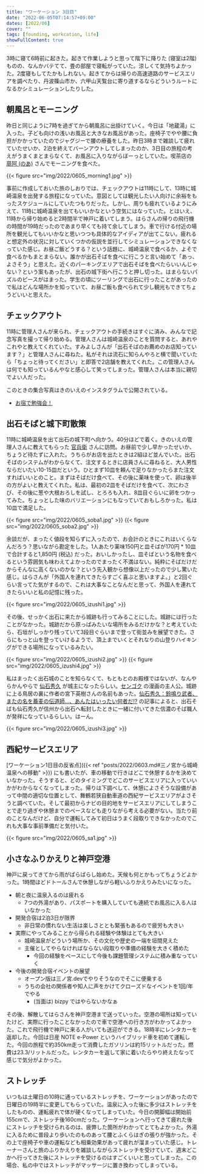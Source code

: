 ```yaml
---
title: "ワーケーション 3日目"
date: "2022-06-05T07:14:57+09:00"
dates: [2022/06]
cover: ""
tags: [founding, workcation, life]
showFullContent: true
---
```


3時に寝て6時前に起きた。起きて作業しようと思って階下に降りた (寝室は2階) ものの、なんかバテてて、畳の部屋で寝転がっていた。涼しくて気持ちよかった。2度寝もしてたかもしれない。起きてからは帰りの高速道路のサービスエリアを調べたり、丹波篠山市か、六甲山天覧台に寄り道するならどういうルートになるかシミュレーションしたりした。

## 朝風呂とモーニング

昨日と同じように7時を過ぎてから朝風呂に出掛けていく。今日は「地蔵湯」に入った。子ども向けの浅いお風呂と大きなお風呂があった。座椅子でやや腰に負担がかかっていたのでジャグジーで腰の療養をした。昨日3時まで雑談して疲れていたせいか、2泊を終えてバーンアウトしてしまったのか、3日目の旅程の考えがうまくまとまらなくて、お風呂に入りながらぼーっとしていた。喫茶店の [萠阿 (のあ)](https://tabelog.com/hyogo/A2808/A280801/28014933/) さんでモーニングを食べた。

{{< figure src="img/2022/0605_morning1.jpg" >}}

事前に作成しておいた旅のしおりでは、チェックアウトは11時にして、13時に城崎温泉を出発する旅程になっていた。意図としては観光したい人向けに余裕をもったスケジュールにしていたつもりだった。しかし、周りも疲れているようにみえて、11時に城崎温泉を出てもいいかなという空気にはなっていた。とはいえ、11時から帰り始めると2時間半で神戸に着いてしまう。はらさんの帰りの飛行機の時間が19時だったのであまり早くても持て余してしまう。車で行ける付近の場所を観光してもいいかなと思いつつも具体的なアイディアが出てこない。疲れると想定外の状況に対していくつかの仮説を並行してシミュレーションできなくなっていた感じ。お昼ご飯どうする？という話題に、城崎温泉で食べるか、よそで食べるかもまとまらない。誰かが出石そばを食べに行こうと言い始めて「あっ、よさそう」と思えた。近くのパーキングエリアで出石そばを食べたらいいんじゃない？という案もあったが、出石の城下街へ行こうと押し切った。はまらないパズルのピースがはまった。学生の頃にツーリングで出石に行ったことがあったので私はどんな場所かを知っていて、お昼ご飯も食べられて少し観光もできてちょうどいいと思えた。

## チェックアウト

11時に管理人さんが来られ、チェックアウトの手続きはすぐに済み、みんなで記念写真を撮って帰り始める。管理人さんは城崎温泉のことを質問すると、あれやこれやと教えてくれていた。すみよしさんが「出石そばのお薦めのお店知っています？」と管理人さんに尋ねた。私がそれは流石に知らんやろと横で聞いていたら「ちょっと待ってください」と即答で2店舗を教えてくれた。この管理人さんは何でも知っているんやなと感心して笑ってしまった。管理人さんは本当に親切でよい人だった。

このときの集合写真はきのいえのインスタグラムで公開されている。

* [お宿で勉強会！](https://www.instagram.com/p/CeatOWvLNMs/)

## 出石そばと城下町散策

11時に城崎温泉を出て出石の城下町へ向かう。40分ほどで着く。きのいえの管理人さんに教えてもらった [官兵衛](https://tabelog.com/hyogo/A2808/A280801/28006603/) さんに訪問。お昼前で少し早かったせいか、ちょうど待たずに入れた。うちらがお店を出たときは2組ほど並んでいた。出石そばのシステムがわからなくて、注文するときに店員さんに尋ねると、大人男性ならだいたい10-15皿だという。ひとまず10皿を頼んで足りなかったらまた注文すればいいとのこと。まずはそばだけ食べて、その後に薬味を使って、卵は後半の方がよいと教えてくれた。私は、最初の2皿をそばだけを食べて、次にわさび、その後に葱や大根おろしを試し、とろろも入れ、8皿目ぐらいに卵をつかってみた。ちょっとした味のバリエーションにもなっていておもしろかった。私は10皿で満足した。

{{< figure src="img/2022/0605_soba1.jpg" >}}
{{< figure src="img/2022/0605_soba2.jpg" >}}

余談だが、まったく値段を知らずに入ったので、お会計のときにこれはいくらなんだろう？思いながら勘定をした。1人あたり薬味150円と皿そばが170円 * 10皿で合計すると1,850円 (税込) だった。おいしかったし、皿そばという名物を食べるという雰囲気も味わえてよかったのでまったく不満はない。純粋にそばだけだからそんなに高くないのかな？という先入観から想像以上だったので少し驚いた感じ。はらさんが「外国人を連れてきたらすごく喜ぶと思いますよ。」と2回ぐらい言ってた気がするので、これは大事なことなんだと思って、外国人を連れてきたらいいと私の記憶に残った。

{{< figure src="img/2022/0605_izushi1.jpg" >}}

その後、せっかく出石に来たから城跡も行ってみることにした。城跡には行ったことがなかった。城跡だから原っぱみたいな場所をみるだけかな？と考えていたら、石垣がしっかり残っていて3段目ぐらいまで登って街並みを展望できた。さらにもっと山を登っていけるようで、頂上までいくとそれなりの山登りハイキングができる場所になっているみたい。

{{< figure src="img/2022/0605_izushi2.jpg" >}}
{{< figure src="img/2022/0605_izushi4.jpg" >}}

私はまったく出石城のことを知らなくて、もともとのお殿様ではないが、なんやらかんやらで [仙石秀久](https://ja.wikipedia.org/wiki/%E4%BB%99%E7%9F%B3%E7%A7%80%E4%B9%85) が城主になったらしい。[センゴク](https://www.sunrise-pub.co.jp/duet-vol93/) の漫画の主人公。城跡に上る鳥居の裏に作者の宮下英樹さんの名前もあった。[仙石秀久：鈴鳴り武者、またの名を蕎麦の伝道師…、あんたはいったい何者だ!?](https://xn--y8jwb3fsa0346bwq3atxzab5s.com/saiko/sengoku-hidehisa/) の記事によると、出石そばも仙石秀久が信州から出石へ転封したときに一緒に付いてきた信濃のそば職人が発祥になっているらしい。はーん。

{{< figure src="img/2022/0605_izushi3.jpg" >}}

## 西紀サービスエリア

[ワーケーション1日目の反省点]({{< ref "posts/2022/0603.md#三ノ宮から城崎温泉への移動" >}}) にも書いたが、車の移動で行きはどこで休憩するかを決めていなかった。そうすると、どのタイミングでどこのサービスエリアに入っていいかがわからなくなってしまった。帰りは下調べして、休憩によさそうな設備があって中間の適切な位置として、舞鶴若狭自動車道の西紀サービスエリアがよさそうと調べていた。そして最初からナビの目的地をサービスエリアにしてしまうことで走り過ぎや休憩までのペースなども走りながら考える必要がない。当たり前のことなんだけど、自分で運転してみて初日はうまく段取りできなかったのでこれも大事な事前準備だと気付いた。

{{< figure src="img/2022/0605_sa1.jpg" >}}

## 小さなふりかえりと神戸空港

神戸に戻ってきてから雨がぱらぱらし始めた。天候も何とかもってちょうどよかった。1時間ほどドトールさんで休憩しながら軽いふりかえりみたいになった。

* 朝と夜に温泉入るのは疲れる
  * 7つの外湯があり、パスポートを購入していても連続でお風呂に入る人はいなかった
* 開発合宿は2泊3日が限界
  * 非日常の慣れない生活は楽しさととも緊張もあるので疲労も大きい
* 実際にやってみることから得られる経験や体験はとても大きい
  * 城崎温泉がどういう場所か、その文化や歴史の一端を垣間見えた
  * 主催としてやらなければならない段取りや準備の経験を大きく積めた
    * 今回の経験をベースにして今後も課題管理システムに積み重なっていく
* 今後の開発合宿イベントの展望
  * オープン版は三ノ宮.devでやりそうなのでそこに便乗する
  * うちの会社の関係者や知人に声をかけてクローズドなイベントを1回/年でやる
    * (当面は) bizpy ではやらないかなぁ

その後、解散してはらさんを神戸空港まで送っていった。空港の場所は知っていたけど、実際に行ったことなかったので車で空港への行き方がわかってよかった。これで飛行機で神戸に来る人がいても送迎ができる。18時半にレンタカーを返却した。今回は日産 NOTE e-Power というハイブリッド車を初めて運転した。今回の旅程で約350km走って消費したガソリンは約15リットルだった。燃費は23.3/リットルだった。レンタカーを返して家に着いたらやり終えたなって感じで気分がよかった。

## ストレッチ

いつもは土曜日の10時に通っているストレッチを、ワーケーションがあったので日曜日の19時半に変更してもらっていた。温泉に入った後に多少はストレッチをしたものの、運転疲れで体が硬くなってしまっていた。今日の開脚幅は開始前155cmで、ストレッチ後160cmだった。ワーケーションへ行ってきて疲れた後にストレッチを受けられるのは、疲弊した箇所がわかってとてもよかった。外湯に入るために普段より歩いたのものあって腰とふくらはぎの張りが強かった。その上で座椅子や車の運転なども相乗効果があって疲れが溜まっていた感じ。トレーナーさんと旅のふりかえりを雑談しながらストレッチを受けていて、週末どこかへ行ってきた後にストレッチを受けるのはすごくいいと思ってしまった。この場合、私の中ではストレッチがマッサージに置き換わってしまっている。
